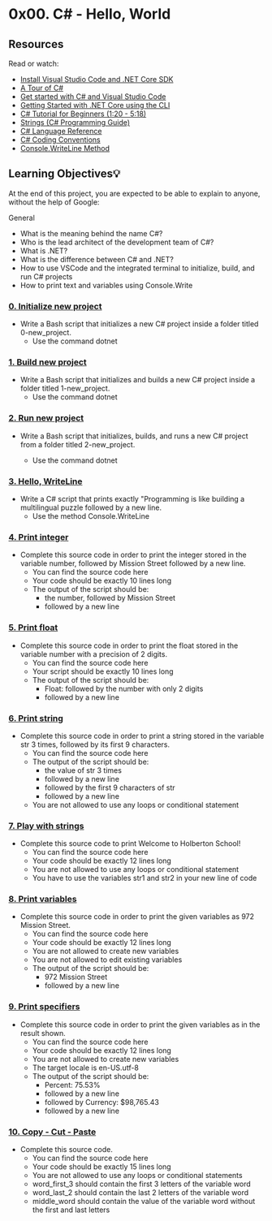 # 0x00. C# - Hello, World

## Resources
Read or watch:

* [Install Visual Studio Code and .NET Core SDK](https://intranet.hbtn.io/concepts/84)
* [A Tour of C#](https://docs.microsoft.com/en-us/dotnet/csharp/tour-of-csharp/)
* [Get started with C# and Visual Studio Code](https://docs.microsoft.com/en-us/dotnet/core/tutorials/with-visual-studio-code?pivots=dotnet-6-0)
* [Getting Started with .NET Core using the CLI](https://docs.microsoft.com/en-us/dotnet/core/tutorials/with-visual-studio-code?pivots=dotnet-6-0)
* [C# Tutorial for Beginners (1:20 - 5:18)](https://youtu.be/gfkTfcpWqAY)
* [Strings (C# Programming Guide)](https://docs.microsoft.com/en-us/dotnet/csharp/programming-guide/strings/)
* [C# Language Reference](https://docs.microsoft.com/en-us/dotnet/csharp/language-reference/)
* [C# Coding Conventions](https://docs.microsoft.com/en-us/dotnet/csharp/fundamentals/coding-style/coding-conventions)
* [Console.WriteLine Method](https://docs.microsoft.com/en-us/dotnet/api/system.console.writeline?view=netframework-4.8)

## Learning Objectives:bulb:
At the end of this project, you are expected to be able to explain to anyone, without the help of Google:

General
- What is the meaning behind the name C#?
- Who is the lead architect of the development team of C#?
- What is .NET?
- What is the difference between C# and .NET?
- How to use VSCode and the integrated terminal to initialize, build, and run C# projects
- How to print text and variables using Console.Write

### [0. Initialize new project](./0-initialize_new_project.sh)
* Write a Bash script that initializes a new C# project inside a folder titled 0-new_project.
  - Use the command dotnet

### [1. Build new project](./1-build_new_project.sh)
* Write a Bash script that initializes and builds a new C# project inside a folder titled 1-new_project.
  - Use the command dotnet

### [2. Run new project](./2-run_new_project.sh)
* Write a Bash script that initializes, builds, and runs a new C# project from a folder titled 2-new_project.

  - Use the command dotnet

### [3. Hello, WriteLine](./3-writeline)
* Write a C# script that prints exactly "Programming is like building a multilingual puzzle followed by a new line.
  - Use the method Console.WriteLine

### [4. Print integer](./4-print_integer)
* Complete this source code in order to print the integer stored in the variable number, followed by Mission Street followed by a new line.
  - You can find the source code here
  - Your code should be exactly 10 lines long
  - The output of the script should be:
    * the number, followed by Mission Street
    * followed by a new line

### [5. Print float](./5-print_float)
* Complete this source code in order to print the float stored in the variable number with a precision of 2 digits.
  - You can find the source code here
  - Your script should be exactly 10 lines long
  - The output of the script should be:
    * Float: followed by the number with only 2 digits
    * followed by a new line

### [6. Print string](./6-print_string)
* Complete this source code in order to print a string stored in the variable str 3 times, followed by its first 9 characters.
  - You can find the source code here
  - The output of the script should be:
    * the value of str 3 times
    * followed by a new line
    * followed by the first 9 characters of str
    * followed by a new line
  - You are not allowed to use any loops or conditional statement

### [7. Play with strings](./7-concat)
* Complete this source code to print Welcome to Holberton School!
  - You can find the source code here
  - Your code should be exactly 12 lines long
  - You are not allowed to use any loops or conditional statement
  - You have to use the variables str1 and str2 in your new line of code

### [8. Print variables](./8-print_variables)
* Complete this source code in order to print the given variables as 972 Mission Street.
  - You can find the source code here
  - Your code should be exactly 12 lines long
  - You are not allowed to create new variables
  - You are not allowed to edit existing variables
  - The output of the script should be:
    * 972 Mission Street
    * followed by a new line

### [9. Print specifiers](./9-print_specifiers)
* Complete this source code in order to print the given variables as in the result shown.
  - You can find the source code here
  - Your code should be exactly 12 lines long
  - You are not allowed to create new variables
  - The target locale is en-US.utf-8
  - The output of the script should be:
    * Percent: 75.53%
    * followed by a new line
    * followed by Currency: $98,765.43
    * followed by a new line

### [10. Copy - Cut - Paste](./10-copy_cut_paste)
* Complete this source code.
  - You can find the source code here
  - Your code should be exactly 15 lines long
  - You are not allowed to use any loops or conditional statements
  - word_first_3 should contain the first 3 letters of the variable word
  - word_last_2 should contain the last 2 letters of the variable word
  - middle_word should contain the value of the variable word without the first and last letters